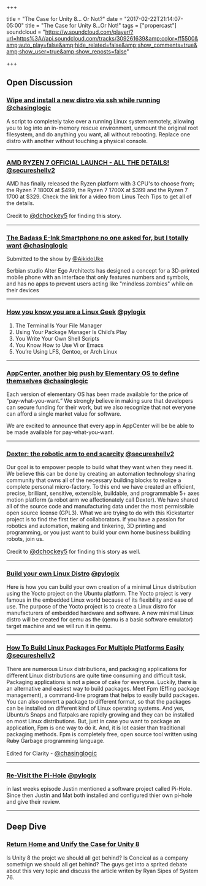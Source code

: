 +++

title = "The Case for Unity 8... Or Not?"
date = "2017-02-22T21:14:07-05:00" title = "The Case for Unity 8...Or Not!" tags = ["propercast"] soundcloud = "https://w.soundcloud.com/player/?url=https%3A//api.soundcloud.com/tracks/309261639&amp;color=ff5500&amp;auto_play=false&amp;hide_related=false&amp;show_comments=true&amp;show_user=true&amp;show_reposts=false"

+++




## Open Discussion




### [Wipe and install a new distro via ssh while running](https://github.com/marcan/takeover.sh) <small style="font-size: 16px">[@chasinglogic](https://twitter.com/chasinglogic)</small>

A script to completely take over a running Linux system remotely, allowing you to log into an in-memory rescue environment, unmount the original root filesystem, and do anything you want, all without rebooting. Replace one distro with another without touching a physical console.

---

### [AMD RYZEN 7 OFFICIAL LAUNCH - ALL THE DETAILS!](https://youtu.be/3rUndzpdo1I ) <small style="font-size: 16px">[@secureshellv2](https://twitter.com/secureshellv2)</small>

AMD has finally released the Ryzen platform with 3 CPU's to choose from;
the Ryzen 7 1800X at $499, the Ryzen 7 1700X at $399 and the Ryzen 7 1700 at $329. Check the link for a video from Linus Tech Tips to get all of the details.

Credit to <small style="font-size: 16px">[@dchockey5](https://twitter.com/@dchockey5)</small> for finding this story.

---

### [The Badass E-Ink Smartphone no one asked for, but I totally want](https://www.dezeen.com/2016/02/16/o-phone-alter-ego-architects-3d-printed-mobile-only-call-text-functions/) <small style="font-size: 16px">[@chasinglogic](https://twitter.com/chasinglogic)</small>

Submitted to the show by [@AikidoUke](https://twitter.com/AikidoUke)

Serbian studio Alter Ego Architects has designed a concept for a 3D-printed mobile phone with an interface that only features numbers and symbols, and has no apps to prevent users acting like "mindless zombies" while on their devices 

---

### [How you know you are a Linux Geek](http://www.makeuseof.com/tag/signs-youre-linux-geek/)  <small style="font-size: 16px">[@pylogix](https://twitter.com/pylogix)</small>

1. The Terminal Is Your File Manager
2. Using Your Package Manager Is Child’s Play
3. You Write Your Own Shell Scripts
4. You Know How to Use Vi or Emacs
5. You’re Using LFS, Gentoo, or Arch Linux

---

### [AppCenter, another big push by Elementary OS to define themselves](https://medium.com/elementaryos/building-the-future-of-elementary-os-9df3fa940b67#.648uw5axt) <small style="font-size: 16px">[@chasinglogic](https://twitter.com/chasinglogic)</small>

Each version of elementary OS has been made available for the price of “pay-what-you-want.” We strongly believe in making sure that developers can secure funding for their work, but we also recognize that not everyone can afford a single market value for software.

We are excited to announce that every app in AppCenter will be be able to be made available for pay-what-you-want.

---

### [Dexter: the robotic arm to end scarcity](https://www.kickstarter.com/projects/51496107/dexter-the-robotic-arm-to-end-scarcity?ref=nav_search) <small style="font-size: 16px">[@secureshellv2](https://twitter.com/secureshellv2)</small>

Our goal is to empower people to build what they want when they need it. We believe this can be done by creating an automation technology sharing community that owns all of the necessary building blocks to realize a complete personal micro-factory. To this end we have created an efficient, precise, brilliant, sensitive, extensible, buildable,  and programmable 5+ axes motion platform (a robot arm we affectionately call Dexter).  We have shared all of the source code and manufacturing data under the most permissible open source license (GPL3). What we are trying to do with this Kickstarter project is to find the first tier of collaborators. If you have a passion for robotics and automation, making and tinkering, 3D printing and programming, or you just want to build your own home business building robots, join us.

Credit to <small style="font-size: 16px">[@dchockey5](https://twitter.com/@dchockey5)</small> for finding this story as well.

---

### [Build your own Linux Distro](https://www.howtoforge.com/tutorial/how-to-create-your-own-linux-distribution-with-yocto-on-ubuntu/) <small style="font-size: 16px">[@pylogix](https://twitter.com/pylogix)</small>

Here is how you can build your own creation of a minimal Linux distribution using the Yocto project on the Ubuntu platform. The Yocto project is very famous in the embedded Linux world because of its flexibility and ease of use.  The purpose of the Yocto project is to create a Linux distro for manufacturers of embedded hardware and software. A new minimal Linux distro will be created for qemu as the (qemu is a basic software emulator) target machine and we will run it in qemu. 

---


### [How To Build Linux Packages For Multiple Platforms Easily](https://www.ostechnix.com/build-linux-packages-multiple-platforms-easily/) <small style="font-size: 16px">[@secureshellv2](https://twitter.com/secureshellv2)</small>

There are numerous Linux distributions, and packaging applications for different Linux distributions are quite time consuming and difficult task. Packaging applications is not a piece of cake for everyone. Luckily, there is an alternative and easiest way to build packages. Meet Fpm (Effing package management), a command-line program that helps to easily build packages. You can also convert a package to different format, so that the packages can be installed on different kind of Linux operating systems. And yes, Ubuntu’s Snaps and flatpaks are rapidly growing and they can be installed on most Linux distributions. But, just in case you want to package an application, Fpm is one way to do it. And, it is lot easier than traditional packaging methods. Fpm is completely free, open source tool written using ~~Ruby~~ Garbage programming language.

Edited for Clarity - <small style="font-size: 16px">[@chasinglogic](https://twitter.com/chasinglogic)</small>

---

### [Re-Visit the Pi-Hole](https://pi-hole.net/?v=7516fd43adaa)  <small style="font-size: 16px">[@pylogix](https://twitter.com/pylogix)</small>

in last weeks episode Justin mentioned a software project called Pi-Hole. Since then Justin and Mat both installed and configured thier own pi-hole and give their review. 

---

## Deep Dive

### [Return Home and Unify the Case for Unity 8](http://ryanleesipes.me/return-home-and-unify-my-case-for-unity-8/)

Is Unity 8 the projct we should all get behind? Is Concical as a company somethign we should all get behind? The guys get into a sprited debate about this very topic and discuss the article writen by Ryan Sipes of System 76. 
